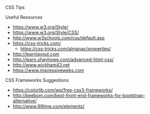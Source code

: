 CSS Tips


Useful Resources
* https://www.w3.org/Style/
* https://www.w3.org/Style/CSS/
* http://www.w3schools.com/css/default.asp
* https://css-tricks.com/
  * https://css-tricks.com/almanac/properties/
* http://learnlayout.com
* http://learn.shayhowe.com/advanced-html-css/
* http://www.wickham43.net
* https://www.impressivewebs.com



CSS Frameworks Suggestions
* https://colorlib.com/wp/free-css3-frameworks/
* http://beebom.com/best-front-end-frameworks-for-bootstrap-alternative/
* http://www.99lime.com/elements/

